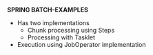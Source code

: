 **SPRING BATCH-EXAMPLES**

* Has two implementations
    * Chunk processing using Steps
    * Processing with Tasklet 
* Execution using JobOperator implementation
